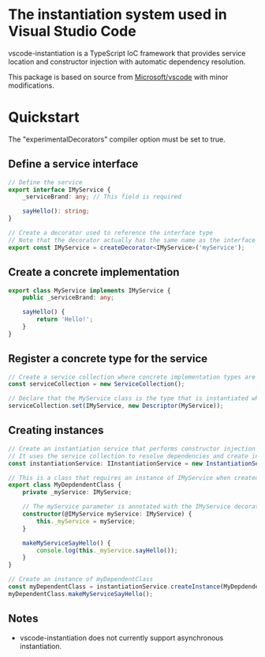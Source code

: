 # The instantiation system used in Visual Studio Code
vscode-instantiation is a TypeScript IoC framework that provides service location and constructor injection with automatic dependency resolution.

This package is based on source from [Microsoft/vscode](https://github.com/Microsoft/vscode) with minor modifications.

# Quickstart
The "experimentalDecorators" compiler option must be set to true.

## Define a service interface

```typescript
// Define the service
export interface IMyService {
    _serviceBrand: any; // This field is required

    sayHello(): string;
}

// Create a decorator used to reference the interface type
// Note that the decorator actually has the same name as the interface
export const IMyService = createDecorator<IMyService>('myService');
```

## Create a concrete implementation
```typescript
export class MyService implements IMyService {
    public _serviceBrand: any;

    sayHello() {
        return 'Hello!';
    }
}
```

## Register a concrete type for the service
```typescript
// Create a service collection where concrete implementation types are registered
const serviceCollection = new ServiceCollection();

// Declare that the MyService class is the type that is instantiated when an IMyService is needed
serviceCollection.set(IMyService, new Descriptor(MyService));
```

## Creating instances
```typescript
// Create an instantiation service that performs constructor injection
// It uses the service collection to resolve dependencies and create instances
const instantiationService: IInstantiationService = new InstantiationService(serviceCollection);

// This is a class that requires an instance of IMyService when created
export class MyDepdendentClass {
    private _myService: IMyService;

    // The myService parameter is annotated with the IMyService decorator
    constructor(@IMyService myService: IMyService) {
        this._myService = myService;
    }

    makeMyServiceSayHello() {
        console.log(this._myService.sayHello());
    }
}

// Create an instance of myDependentClass
const myDependentClass = instantiationService.createInstance(MyDepdendentClass);
myDependentClass.makeMyServiceSayHello();
```

## Notes
- vscode-instantiation does not currently support asynchronous instantiation.